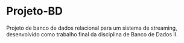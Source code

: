 # Projeto-BD
Projeto de banco de dados relacional para um sistema de streaming, desenvolvido como trabalho final da disciplina de Banco de Dados II.
